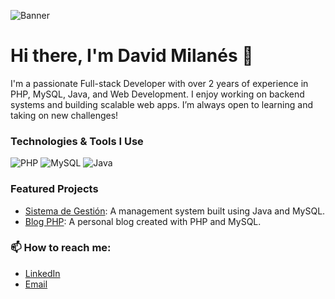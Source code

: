 ![Banner](https://github.com/Milan3s/foto-banner/raw/main/nombre-del-banner.png)

# Hi there, I'm David Milanés 👋

I'm a passionate Full-stack Developer with over 2 years of experience in PHP, MySQL, Java, and Web Development. I enjoy working on backend systems and building scalable web apps. I’m always open to learning and taking on new challenges!

### Technologies & Tools I Use
![PHP](https://img.shields.io/badge/-PHP-777BB4?style=flat&logo=php&logoColor=white)
![MySQL](https://img.shields.io/badge/-MySQL-4479A1?style=flat&logo=mysql&logoColor=white)
![Java](https://img.shields.io/badge/-Java-007396?style=flat&logo=java&logoColor=white)

### Featured Projects
- [Sistema de Gestión](https://github.com/username/sistema-gestion): A management system built using Java and MySQL.
- [Blog PHP](https://github.com/username/blog-php): A personal blog created with PHP and MySQL.

### 📫 How to reach me:
- [LinkedIn](https://www.linkedin.com/in/your-profile/)
- [Email](mailto:your-email@example.com)
